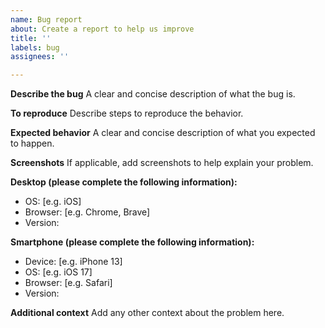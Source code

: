```yaml
---
name: Bug report
about: Create a report to help us improve
title: ''
labels: bug
assignees: ''

---
```


**Describe the bug**
A clear and concise description of what the bug is.

**To reproduce**
Describe steps to reproduce the behavior.

**Expected behavior**
A clear and concise description of what you expected to happen.

**Screenshots**
If applicable, add screenshots to help explain your problem.

**Desktop (please complete the following information):**
 - OS: [e.g. iOS]
 - Browser: [e.g. Chrome, Brave]
 - Version: 

**Smartphone (please complete the following information):**
 - Device: [e.g. iPhone 13]
 - OS: [e.g. iOS 17]
 - Browser: [e.g. Safari]
 - Version:

**Additional context**
Add any other context about the problem here.
